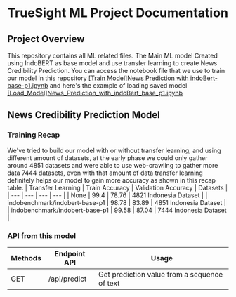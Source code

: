 # TrueSight ML Project Documentation
## Project Overview
This repository contains all ML related files. The Main ML model Created using IndoBERT as base model and use transfer learning to create News Credibility Prediction. You can access the notebook file that we use to train our model in this repository [[Train Model]News Prediction with indoBert-base-p1.ipynb](https://github.com/C22-PS119/ml-true-sight/blob/main/%5BTrain_Model%5DNews_Prediction_with_indoBert_base_p1.ipynb) and here's the example of loading saved model [[Load_Model]News_Prediction_with_indoBert_base_p1.ipynb](https://github.com/C22-PS119/ml-true-sight/blob/main/%5BTrain_Model%5DNews_Prediction_with_indoBert_base_p1.ipynb) 

## News Credibility Prediction Model
### Training Recap
We've tried to build our model with or without transfer learning, and using different amount of datasets, at the early phase we could only gather around 4851 datasets and were able to use web-crawling to gather more data 7444 datasets, even with that amount of data transfer learning definitely helps our model to gain more accuracy as shown in this recap table.
| Transfer Learning | Train Accuracy |  Validation Accuracy  | Datasets | 
| --- | --- | --- | --- |
| None | 99.4 | 78.76 | 4821 Indonesia Dataset |
| indobenchmark/indobert-base-p1 | 98.78 | 83.89 | 4851 Indonesia Dataset |
| indobenchmark/indobert-base-p1 | 99.58 | 87.04 | 7444 Indonesia Dataset |

### API from this model
| Methods   | Endpoint API                              | Usage                                         |
|-----------|-------------------------------------------|-----------------------------------------------|
| GET       | /api/predict                              | Get prediction value from a sequence of text  |
